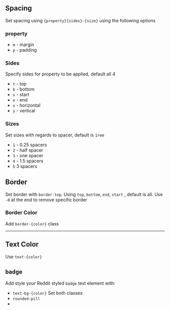## Spacing
Set spacing using `{property}{sides}-{size}` using the following options
### property
- `m` - margin
- `p` - padding
### Sides
Specify sides for property to be applied, default all 4
- `t` - top
- `b` - bottom
- `s` - start
- `e` - end
- `x` - horizontal
- `y` - vertical
### Sizes
Set sizes with regards to spacer, default is `1rem`
- `1` - 0.25 spacers
- `2` - half spacer
- `3` -  one spacer
- `4` - 1.5 spacers
- `5` 3 spacers
## Border
Set border with `border-top`. Using `top`, `bottom`, `end`, `start` , default is all. Use `-0` at the end to remove specific border
### Border Color
Add `border-{color}` class

---
## Text Color
Use `text-{color}`

## `badge`
Add style your Reddit styled `badge` text element with:
- `text-bg-{color}` Set both classes
- `rounded-pill`
- 